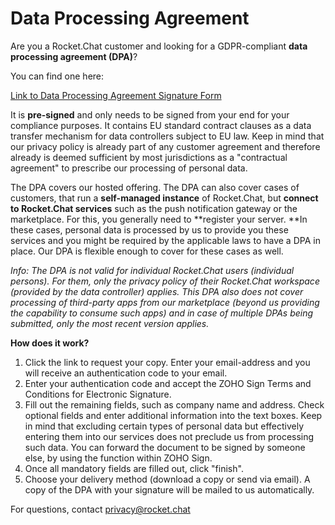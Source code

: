 # Data Processing Agreement



Are you a Rocket.Chat customer and looking for a GDPR-compliant **data processing agreement (DPA)**?

You can find one here:

[Link to Data Processing Agreement Signature Form](https://sign.zoho.com/signform?form_link=234b4d535f495623d70dd82f224c3e5934721c48021f650513e1c4b57fe79e962ee536c2f6aad51c7368f76df5cf60d50d6f45c9f7bd43ad1092195a08b56917819b6128a6e5c1bd#)

It is **pre-signed** and only needs to be signed from your end for your compliance purposes. It contains EU standard contract clauses as a data transfer mechanism for data controllers subject to EU law. Keep in mind that our privacy policy is already part of any customer agreement and therefore already is deemed sufficient by most jurisdictions as a "contractual agreement" to prescribe our processing of personal data.

The DPA covers our hosted offering. The DPA can also cover cases of customers, that run a **self-managed instance** of Rocket.Chat, but **connect to Rocket.Chat services** such as the push notification gateway or the marketplace. For this, you generally need to **register your server. **In these cases, personal data is processed by us to provide you these services and you might be required by the applicable laws to have a DPA in place. Our DPA is flexible enough to cover for these cases as well.

_Info: The DPA is not valid for individual Rocket.Chat users (individual persons). For them, only the privacy policy of their Rocket.Chat workspace (provided by the data controller) applies. This DPA also does not cover processing of third-party apps from our marketplace (beyond us providing the capability to consume such apps) and in case of multiple DPAs being submitted, only the most recent version applies._

**How does it work?**

1. Click the link to request your copy. Enter your email-address and you will receive an authentication code to your email.
2. Enter your authentication code and accept the ZOHO Sign Terms and Conditions for Electronic Signature.
3. Fill out the remaining fields, such as company name and address. Check optional fields and enter additional information into the text boxes. Keep in mind that excluding certain types of personal data but effectively entering them into our services does not preclude us from processing such data. You can forward the document to be signed by someone else, by using the function within ZOHO Sign.
4. Once all mandatory fields are filled out, click "finish".
5. Choose your delivery method (download a copy or send via email). A copy of the DPA with your signature will be mailed to us automatically.

For questions, contact [privacy@rocket.chat](mailto:privacy@rocket.chat)
